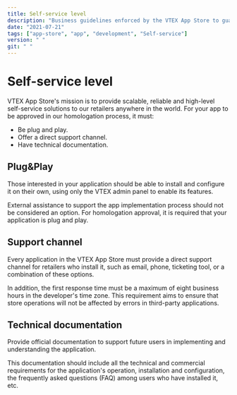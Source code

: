 ```yaml
---
title: Self-service level
description: "Business guidelines enforced by the VTEX App Store to guarantee a baseline standard of quality, viability and usability for all apps available for VTEX stores."
date: "2021-07-21"
tags: ["app-store", "app", "development", "Self-service"]
version: " "
git: " "
---
```


# Self-service level

VTEX App Store's mission is to provide scalable, reliable and high-level self-service solutions to our retailers anywhere in the world.
For your app to be approved in our homologation process, it must:
- Be plug and play.
- Offer a direct support channel.
- Have technical documentation.

## Plug&Play
Those interested in your application should be able to install and configure it on their own, using only the VTEX admin panel to enable its features.

External assistance to support the app implementation process should not be considered an option. For homologation approval, it is required that your application is plug and play. 

## Support channel
Every application in the VTEX App Store must provide a direct support channel for retailers who install it, such as email, phone, ticketing tool, or a combination of these options. 

In addition, the first response time must be a maximum of eight business hours in the developer's time zone. This requirement aims to ensure that store operations will not be affected by errors in third-party applications.

## Technical documentation 
Provide official documentation to support future users in implementing and understanding the application. 

This documentation should include all the technical and commercial requirements for the application's operation, installation and configuration, the frequently asked questions (FAQ) among users who have installed it, etc.
